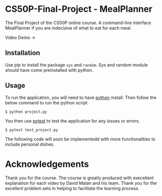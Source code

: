 # CS50P-Final-Project - MealPlanner
The Final Project of the CS50P online course. A command-line interface MealPlanner if you are indecisive of what to eat for each meal. 

Video Demo &rarr;

## Installation
Use pip to install the package `sys` and `random`. Sys and random module should have come preinstalled with python.

## Usage
To run the application, you will need to have [python](https://www.python.org/) install. Then follow the below command to run the python script.

```
$ python project.py
```

You then use [pytest](https://docs.pytest.org/en/7.2.x/) to test the application for any issues or errors.

```
$ pytest test_project.py
```

The following code will soon be implementedd with more functionalities to include personal dishes.

# Acknowledgements
Thank you for the course. The course is greatly produced with execellent explanation for each video by David Malan and his team. Thank you for the excellent problem sets in helping to facilitate the learning process.

